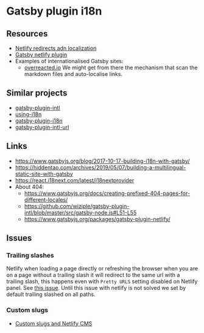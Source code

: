 # Gatsby plugin i18n

## Resources

- [Netlify redirects adn localization](https://docs.netlify.com/routing/redirects/redirect-options/#redirect-by-country-or-language)
- [Gatsby netlify plugin](https://github.com/gatsbyjs/gatsby/tree/master/packages/gatsby-plugin-netlify#redirects)
- Examples of internationalised Gatsby sites:
  - [overreacted.io](https://github.com/gaearon/overreacted.io/blob/master/gatsby-node.js) We might get from there the mechanism that scan the markdown files and auto-localise links.

## Similar projects

- [gatsby-plugin-intl](https://github.com/wiziple/gatsby-plugin-intl)
- [using-i18n](https://github.com/gatsbyjs/gatsby/tree/master/examples/using-i18n)
- [gatsby-plugin-i18n](https://github.com/angeloocana/gatsby-plugin-i18n)
- [gatsby-plugin-intl-url](https://github.com/vtellier/gatsby-plugin-intl-url)

## Links

- https://www.gatsbyjs.org/blog/2017-10-17-building-i18n-with-gatsby/
- https://hiddentao.com/archives/2019/05/07/building-a-multilingual-static-site-with-gatsby
- https://react.i18next.com/latest/i18nextprovider
- About 404:
  - https://www.gatsbyjs.org/docs/creating-prefixed-404-pages-for-different-locales/
  - https://github.com/wiziple/gatsby-plugin-intl/blob/master/src/gatsby-node.js#L51-L55
  - https://www.gatsbyjs.org/packages/gatsby-plugin-netlify/

## Issues

### Trailing slashes

Netlify when loading a page directly or refreshing the browser when you are on a page without a trailing slash it will redirect to the same url with a trailing slash, this happens even with `Pretty URLS` setting disabled on Netlify panel. See [this issue](https://github.com/gatsbyjs/gatsby/issues/9207). Until this issue with netlify is not solved we set by default trailing slashed on all paths.

### Custom slugs

- [Custom slugs and Netlify CMS](https://github.com/netlify/netlify-cms/issues/445)
